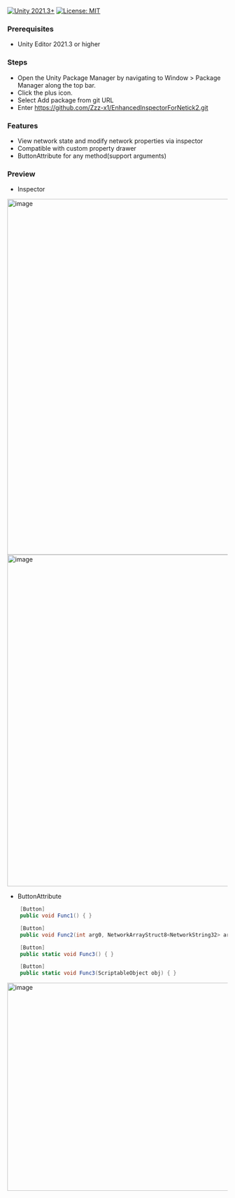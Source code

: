 [![Unity 2021.3+](https://img.shields.io/badge/unity-2021.3%2B-blue.svg)](https://unity3d.com/get-unity/download)
[![License: MIT](https://img.shields.io/badge/License-MIT-brightgreen.svg)](https://github.com/Zzz-x1/EnhancedInspectorForNetick2/blob/main/LICENSE)

### Prerequisites
- Unity Editor 2021.3 or higher

### Steps
- Open the Unity Package Manager by navigating to Window > Package Manager along the top bar.
- Click the plus icon.
- Select Add package from git URL
- Enter https://github.com/Zzz-x1/EnhancedInspectorForNetick2.git
### Features
- View network state and modify network properties via inspector
- Compatible with custom property drawer
- ButtonAttribute for any method(support arguments)
### Preview
- Inspector
<img width="573" height="812" alt="image" src="https://github.com/user-attachments/assets/f3931831-9c30-49e2-ac18-7d9c62f7bf4d" />
<img width="508" height="757" alt="image" src="https://github.com/user-attachments/assets/61bc329a-ba6f-40de-b815-4cf2bb7d5061" />


- ButtonAttribute
```C#
    [Button]
    public void Func1() { }

    [Button]
    public void Func2(int arg0, NetworkArrayStruct8<NetworkString32> arg1) { }

    [Button]
    public static void Func3() { }

    [Button]
    public static void Func3(ScriptableObject obj) { }
```

<img width="583" height="475" alt="image" src="https://github.com/user-attachments/assets/8dcff913-f4f0-4c2b-9764-65b4708d7ba8" />


